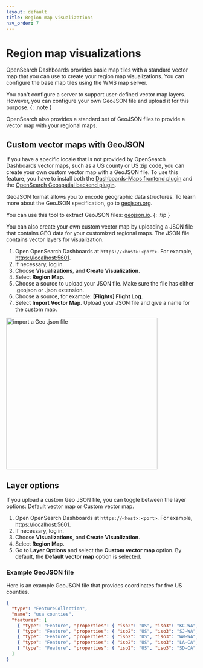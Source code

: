 ```yaml
---
layout: default
title: Region map visualizations
nav_order: 7
---
```


# Region map visualizations

OpenSearch Dashboards provides basic map tiles with a standard vector map that you can use to create your region map visualizations. You can configure the base map tiles using the WMS map server.

You can't configure a server to support user-defined vector map layers. However, you can configure your own GeoJSON file and upload it for this purpose. 
{: .note }

OpenSearch also provides a standard set of GeoJSON files to provide a vector map with your regional maps.

## Custom vector maps with GeoJSON

If you have a specific locale that is not provided by OpenSearch Dashboards vector maps, such as a US county or US zip code, you can create your own custom vector map with a GeoJSON file. To use this feature, you have to install both the [Dashboards-Maps frontend plugin](https://github.com/opensearch-project/dashboards-maps) and the [OpenSearch Geospatial backend plugin](https://github.com/opensearch-project/geospatial).

GeoJSON format allows you to encode geographic data structures. To learn more about the GeoJSON specification, go to [geojson.org](https://geojson.org/).

You can use this tool to extract GeoJSON files: [geojson.io](https://geojson.io/#map=2/20.0/0.0).
{: .tip }

You can also create your own custom vector map by uploading a JSON file that contains GEO data for your customized regional maps. The JSON file contains vector layers for visualization.

1. Open OpenSearch Dashboards at `https://<host>:<port>`. For example, [https://localhost:5601](https://localhost:5601).
1. If necessary, log in.
1. Choose **Visualizations**, and **Create Visualization**.
1. Select **Region Map**.
1. Choose a source to upload your JSON file. Make sure the file has either .geojson or .json extension.
1. Choose a source, for example: **[Flights] Flight Log**.
1. Select **Import Vector Map**. Upload your JSON file and give a name for the custom map.

<img src="{{site.url}}{{site.baseurl}}/images/import-vector-map.png" alt="import a Geo .json file" width="400"/>

## Layer options

If you upload a custom Geo JSON file, you can toggle between the layer options: Default vector map or Custom vector map.

1. Open OpenSearch Dashboards at `https://<host>:<port>`. For example, [https://localhost:5601](https://localhost:5601).
1. If necessary, log in.
1. Choose **Visualizations**, and **Create Visualization**.
1. Select **Region Map**.
1. Go to **Layer Options** and select the **Custom vector map** option. By default, the  **Default vector map** option is selected.

### Example GeoJSON file

Here is an example GeoJSON file that provides coordinates for five US counties.

```json
{
  "type": "FeatureCollection",
  "name": "usa counties",
  "features": [
    { "type": "Feature", "properties": { "iso2": "US", "iso3": "KC-WA", "name": "King County", "country": "US", "county": "KC" }, "geometry": { "type": "Polygon", "coordinates":[[[-122.43713378906249,48.57842428752037],[-122.43713378906249,48.57842428752037],[-122.3712158203125,48.26491251331118],[-122.36022949218749,48.14043243818811],[-122.244873046875,48.026672195436014],[-122.2723388671875,47.916342040161155],[-122.4151611328125,47.82053186746053],[-122.4591064453125,47.69867153529717],[-122.398681640625,47.56911375866714],[-122.3272705078125,47.48380086737799],[-122.3382568359375,47.368594345213374],[-122.45361328124999,47.29040793812928],[-122.607421875,47.26804770458176],[-122.574462890625,47.09630525444073],[-122.50305175781249,46.924007100770275],[-122.354736328125,46.86394700508323],[-122.1185302734375,46.856434763486966],[-121.65710449218749,46.89023157359399],[-121.4483642578125,46.976504510552],[-121.3604736328125,47.05515408550348],[-121.28356933593749,47.212105775622426],[-121.2176513671875,47.35371061951363],[-121.0748291015625,47.468949677672484],[-120.9979248046875,47.56540738772852],[-120.9210205078125,47.724544549099676],[-120.8551025390625,48.026672195436014],[-120.87158203125,48.184401125107684],[-120.948486328125,48.37449671682332],[-121.1077880859375,48.542068763606466],[-121.5087890625,48.56388521347092],[-121.87683105468749,48.545705491847464],[-122.06909179687501,48.55297816440071],[-122.3052978515625,48.5493419587775],[-122.43713378906249,48.57842428752037]]] } },
    { "type": "Feature", "properties": { "iso2": "US", "iso3": "SJ-WA", "name": "San Juan County", "country": "US", "county": "SJ" }, "geometry": { "type": "Polygon", "coordinates":[[[-122.96173095703125,48.73807825631017],[-123.04962158203124,48.71452483966837],[-123.1512451171875,48.66012869453836],[-123.19244384765625,48.61656946813302],[-123.17596435546876,48.56206753526866],[-123.14849853515625,48.5275192374508],[-123.07708740234374,48.480204398955145],[-122.98645019531249,48.45653041501911],[-122.8875732421875,48.44195631996267],[-122.8106689453125,48.438312142641244],[-122.78594970703126,48.44560023585716],[-122.78594970703126,48.505687108189804],[-122.78320312499999,48.545705491847464],[-122.79144287109375,48.59477574898104],[-122.77496337890625,48.62383195130112],[-122.7557373046875,48.65105695744785],[-122.73651123046874,48.69821216562637],[-122.84637451171874,48.72358515157852],[-122.96173095703125,48.73807825631017]]] } },
    { "type": "Feature", "properties": { "iso2": "US", "iso3": "WW-WA", "name": "Walla Walla County", "country": "US", "county": "WW" }, "geometry": { "type": "Polygon", "coordinates":[[[-118.33442687988281,46.09204333606358],[-118.34884643554688,46.088709905656856],[-118.37047576904297,46.07561233580712],[-118.38249206542967,46.0653702518009],[-118.3838653564453,46.05298193687039],[-118.3787155151367,46.04416548185682],[-118.3656692504883,46.03558595870985],[-118.35159301757811,46.030818981314766],[-118.33339691162111,46.02819696848244],[-118.3114242553711,46.02938880791639],[-118.29666137695312,46.03201076421151],[-118.2784652709961,46.038922598236],[-118.2722854614258,46.0536967228988],[-118.2619857788086,46.076564991185734],[-118.25752258300781,46.092757616368665],[-118.2630157470703,46.10513700514936],[-118.29288482666016,46.10085214663405],[-118.31794738769531,46.09680503002718],[-118.33442687988281,46.09204333606358]]] } },
    { "type": "Feature", "properties": { "iso2": "US", "iso3": "LA-CA", "name": "Los Angeles County", "country": "US", "county": "LA" }, "geometry": { "type": "Polygon", "coordinates":[[[-118.71826171875,34.07086232376631],[-118.69628906249999,34.03445260967645],[-118.56994628906249,34.02990029603907],[-118.487548828125,33.957030069982316],[-118.37219238281249,33.86129311351553],[-118.45458984375,33.75631505992707],[-118.33923339843749,33.715201644740844],[-118.22937011718749,33.75631505992707],[-118.1414794921875,33.678639851675555],[-117.9107666015625,33.578014746143985],[-117.75146484375,33.4955977448657],[-117.55920410156249,33.55512901742288],[-117.3065185546875,33.5963189611327],[-117.0703125,33.67406853374198],[-116.69677734375,34.06176136129718],[-116.9439697265625,34.28445325435288],[-117.18017578125,34.42956713470528],[-117.3779296875,34.542762387234845],[-117.62512207031251,34.56990638085636],[-118.048095703125,34.615126683462194],[-118.44909667968749,34.542762387234845],[-118.61938476562499,34.38877925439021],[-118.740234375,34.21180215769026],[-118.71826171875,34.07086232376631]]] } },
    { "type": "Feature", "properties": { "iso2": "US", "iso3": "SD-CA", "name": "San Diego County", "country": "US", "county": "SD" }, "geometry": { "type": "Polygon", "coordinates":[[[-117.23510742187501,32.861132322810946],[-117.2406005859375,32.75494243654723],[-117.1636962890625,32.68099643258195],[-117.14172363281251,32.58384932565662],[-117.09228515624999,32.46342595776104],[-117.0538330078125,32.29177633471201],[-116.96044921875,32.194208672875384],[-116.85607910156249,32.16631295696736],[-116.6748046875,32.20350534542368],[-116.3671875,32.319633552035214],[-116.1474609375,32.55144352864431],[-116.1639404296875,32.80574473290688],[-116.4111328125,33.073130945006625],[-116.72973632812499,33.08233672856376],[-117.09228515624999,32.99484290420988],[-117.2515869140625,32.96258644191747]]] } }
  ]
}
```
